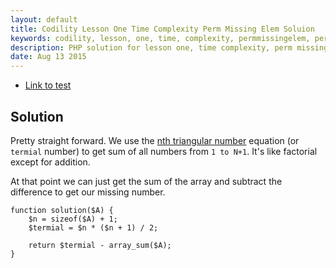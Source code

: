 ```yaml
---
layout: default
title: Codility Lesson One Time Complexity Perm Missing Elem Soluion
keywords: codility, lesson, one, time, complexity, permmissingelem, perm, missing, elem, element, solution
description: PHP solution for lesson one, time complexity, perm missing elem programming question.
date: Aug 13 2015
---
```


* [Link to test](https://codility.com/demo/take-sample-test/perm_missing_elem)

## Solution

Pretty straight forward. We use the [nth triangular number](https://en.wikipedia.org/wiki/Triangular_number) equation (or `termial` number) to get sum of all numbers from `1 to N+1`. It's like factorial except for addition.

At that point we can just get the sum of the array and subtract the difference to get our missing number.

~~~
function solution($A) {
    $n = sizeof($A) + 1;
    $termial = $n * ($n + 1) / 2;
    
    return $termial - array_sum($A);
}
~~~